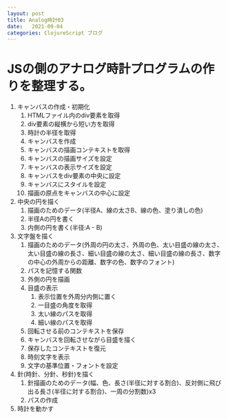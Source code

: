```yaml
---
layout: post
title: Analog時計03
date:   2021-09-04
categories: ClojureScript ブログ
---
```


# JSの側のアナログ時計プログラムの作りを整理する。

1. キャンバスの作成・初期化
   1. HTMLファイル内のdiv要素を取得
   2. div要素の縦横から短い方を取得
   3. 時計の半径を取得
   4. キャンバスを作成
   5. キャンバスの描画コンテキストを取得
   6. キャンバスの描画サイズを設定
   7. キャンバスの表示サイズを設定
   8. キャンバスをdiv要素の中央に設定
   9. キャンバスにスタイルを設定
   10. 描画の原点をキャンバスの中心に設定
2. 中央の円を描く
   1. 描画のためのデータ(半径A、線の太さB、線の色、塗り潰しの色)
   2. 半径Aの円を書く
   3. 内側の円を書く(半径:A - B)
3. 文字盤を描く
   1. 描画のためのデータ(外周の円の太さ、外周の色、太い目盛の線の太さ、太い目盛の線の長さ、細い目盛の線の太さ、細い目盛の線の長さ、数字の中心の外周からの距離、数字の色、数字のフォント)
   2. パスを記憶する関数
   3. 外側の円を描画
   4. 目盛の表示
      1. 表示位置を外周分内側に置く
      2. 一目盛の角度を取得
      3. 太い線のパスを取得
      4. 細い線のパスを取得
   5. 回転させる前のコンテキストを保存
   6. キャンバスを回転させながら目盛を描く
   7. 保存したコンテキストを復元
   8. 時刻文字を表示
   9. 文字の基準位置・フォントを設定
4. 針(時針、分針、秒針)を描く
   1. 針描画のためのデータ(幅、色、長さ(半径に対する割合)、反対側に飛び出る長さ(半径に対する割合)、一周の分割数)x3
   2. パスの作成
5. 時計を動かす


